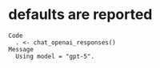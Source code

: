 # defaults are reported

    Code
      . <- chat_openai_responses()
    Message
      Using model = "gpt-5".

